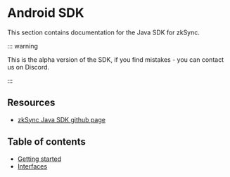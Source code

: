 # Android SDK

This section contains documentation for the Java SDK for zkSync.

::: warning

This is the alpha version of the SDK, if you find mistakes - you can contact us on Discord.

:::

## Resources

- [zkSync Java SDK github page](https://github.com/zksync-sdk/zksync-java)

## Table of contents

- [Getting started](./tutorial)
- [Interfaces](./interfaces)
